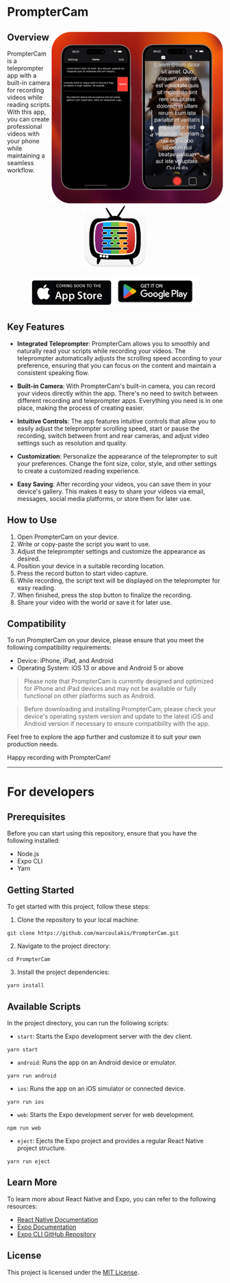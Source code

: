 # PrompterCam


<div>
  <img src="https://raw.githubusercontent.com/marcoulakis/PrompterCam/main/.github/images/all-bg.png" alt="Scrennshot-of-Home-dark" height="400" align="right"/>
  
  
  <h2>Overview</h2>
  <p align="left">PrompterCam is a teleprompter app with a built-in camera for recording videos while reading scripts. With this app, you can create professional videos with your phone while maintaining a seamless workflow.</p>
  <p align="center">
    <img src="https://raw.githubusercontent.com/marcoulakis/PrompterCam/main/.github/images/logo.png" alt="logo" width="150" />
    <p align="center">
      <img src="https://raw.githubusercontent.com/marcoulakis/PrompterCam/main/.github/images/app-store.png" alt="App Store" width="185" />
      <img src="https://raw.githubusercontent.com/marcoulakis/PrompterCam/main/.github/images/google-play.png" alt="Google Play" width="200" />
    </div>
  </p>
</div>


## Key Features
- **Integrated Teleprompter**: PrompterCam allows you to smoothly and naturally read your scripts while recording your videos. The teleprompter automatically adjusts the scrolling speed according to your preference, ensuring that you can focus on the content and maintain a consistent speaking flow.

- **Built-in Camera**: With PrompterCam's built-in camera, you can record your videos directly within the app. There's no need to switch between different recording and teleprompter apps. Everything you need is in one place, making the process of creating easier.

- **Intuitive Controls**: The app features intuitive controls that allow you to easily adjust the teleprompter scrolling speed, start or pause the recording, switch between front and rear cameras, and adjust video settings such as resolution and quality.

- **Customization**: Personalize the appearance of the teleprompter to suit your preferences. Change the font size, color, style, and other settings to create a customized reading experience.

- **Easy Saving**: After recording your videos, you can save them in your device's gallery. This makes it easy to share your videos via email, messages, social media platforms, or store them for later use.

## How to Use
1. Open PrompterCam on your device.
2. Write or copy-paste the script you want to use.
3. Adjust the teleprompter settings and customize the appearance as desired.
4. Position your device in a suitable recording location.
5. Press the record button to start video capture.
6. While recording, the script text will be displayed on the teleprompter for easy reading.
7. When finished, press the stop button to finalize the recording.
8. Share your video with the world or save it for later use.


 ## Compatibility

To run PrompterCam on your device, please ensure that you meet the following compatibility requirements:

- Device: iPhone, iPad, and Android
- Operating System: iOS 13 or above and Android 5 or above

> Please note that PrompterCam is currently designed and optimized for
> iPhone and iPad devices and may not be available or fully functional on other
> platforms such as Android.

> Before downloading and installing PrompterCam, please check your
> device's operating system version and update to the latest iOS and Android version
> if necessary to ensure compatibility with the app.

 Feel free to explore the app further and customize it to suit your own production needs.

Happy recording with PrompterCam!

---

# For developers

## Prerequisites

Before you can start using this repository, ensure that you have the following installed:

- Node.js
- Expo CLI
- Yarn

## Getting Started

To get started with this project, follow these steps:

1. Clone the repository to your local machine:
```
git clone https://github.com/marcoulakis/PrompterCam.git
```

2. Navigate to the project directory:
```
cd PrompterCam
```

3. Install the project dependencies:
```
yarn install
```

## Available Scripts

In the project directory, you can run the following scripts:

- `start`: Starts the Expo development server with the dev client.
```
yarn start
```

- `android`: Runs the app on an Android device or emulator.
```
yarn run android
```

- `ios`: Runs the app on an iOS simulator or connected device.
```
yarn run ios
```

- `web`: Starts the Expo development server for web development.
```
npm run web
```

- `eject`: Ejects the Expo project and provides a regular React Native project structure.
```
yarn run eject
```


## Learn More

To learn more about React Native and Expo, you can refer to the following resources:
- [React Native Documentation](https://reactnative.dev/docs/getting-started)
- [Expo Documentation](https://docs.expo.io)
- [Expo CLI GitHub Repository](https://github.com/expo/expo-cli)

## License

This project is licensed under the [MIT License](LICENSE).
